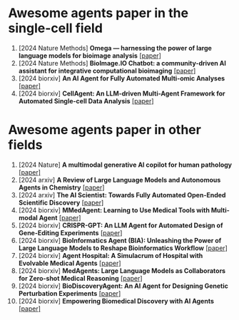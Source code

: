 # Awesome agents paper in the single-cell field
1. [2024 Nature Methods] **Omega — harnessing the power of large language models for bioimage analysis** [[paper]](https://www.nature.com/articles/s41592-024-02310-w)
1. [2024 Nature Methods] **BioImage.IO Chatbot: a community-driven AI assistant for integrative computational bioimaging** [[paper]](https://www.nature.com/articles/s41592-024-02370-y)
1. [2024 biorxiv] **An AI Agent for Fully Automated Multi-omic Analyses** [[paper]](https://www.biorxiv.org/content/10.1101/2023.09.08.556814v3)
1. [2024 biorxiv] **CellAgent: An LLM-driven Multi-Agent Framework for Automated Single-cell Data Analysis** [[paper]](https://www.biorxiv.org/content/10.1101/2024.05.13.593861v1)



# Awesome agents paper in other fields
1. [2024 Nature] **A multimodal generative AI copilot for human pathology** [[paper]](https://www.nature.com/articles/s41586-024-07618-3)
1. [2024 arxiv] **A Review of Large Language Models and Autonomous Agents in Chemistry** [[paper]](https://arxiv.org/abs/2407.01603)
1. [2024 arxiv] **The AI Scientist: Towards Fully Automated Open-Ended Scientific Discovery** [[paper]](https://www.arxiv.org/abs/2408.06292)
1. [2024 biorxiv] **MMedAgent: Learning to Use Medical Tools with Multi-modal Agent** [[paper]](https://arxiv.org/abs/2407.02483)
1. [2024 biorxiv] **CRISPR-GPT: An LLM Agent for Automated Design of Gene-Editing Experiments** [[paper]](https://arxiv.org/abs/2404.18021)
1. [2024 biorxiv] **BioInformatics Agent (BIA): Unleashing the Power of Large Language Models to Reshape Bioinformatics Workflow** [[paper]](https://www.biorxiv.org/content/10.1101/2024.05.22.595240v1)
1. [2024 biorxiv] **Agent Hospital: A Simulacrum of Hospital with Evolvable Medical Agents** [[paper]](https://arxiv.org/abs/2405.02957)
1. [2024 biorxiv] **MedAgents: Large Language Models as Collaborators for Zero-shot Medical Reasoning** [[paper]](https://arxiv.org/abs/2311.10537)
1. [2024 biorxiv] **BioDiscoveryAgent: An AI Agent for Designing Genetic Perturbation Experiments** [[paper]](https://arxiv.org/pdf/2405.17631)
1. [2024 biorxiv] **Empowering Biomedical Discovery with AI Agents** [[paper]](https://arxiv.org/pdf/2404.02831.pdf)

